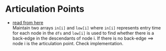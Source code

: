 # Articulation Points
  * [read from here](https://cp-algorithms.com/graph/cutpoints.html) <br>
   Maintain two arrays `in[i]` and `low[i]` where `in[i]` represents entry time for each node in the `dfs` and `low[i]` is used to find whether there is a back-edge in the descendants of node i. If there is no back-edge ==> node i is the articulation point.
   Check implementation.
